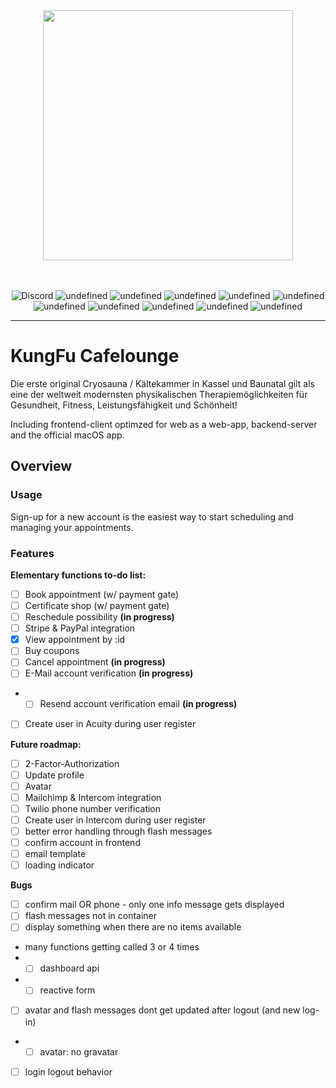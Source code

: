 <div align="center"><img src="https://assets.dmnktoe.de/__ext/healform/healform_logo_wide.png" width="400"></div>
<br><br>

<p align="center"><img alt="Discord" src="https://img.shields.io/discord/547850652479520769.svg?color=4cb697&label=chat"> <img alt="undefined" src="https://img.shields.io/github/languages/top/dmnktoe/myhealform.svg?style=flat"> <img alt="undefined" src="https://img.shields.io/github/languages/code-size/dmnktoe/myhealform.svg?style=flat"> <img alt="undefined" src="https://img.shields.io/github/issues-raw/dmnktoe/myhealform.svg?style=flat"> <img alt="undefined" src="https://img.shields.io/github/issues-closed-raw/dmnktoe/myhealform.svg?style=flat"> <img alt="undefined" src="https://img.shields.io/website-up-down-green-red/https/my.healform.de/app/.svg?style=flat"> <img alt="undefined" src="https://img.shields.io/uptimerobot/ratio/m780919962-c16c97a6b6140da7034f481f.svg?label=server-uptime&style=flat"> <img alt="undefined" src="https://img.shields.io/uptimerobot/ratio/m782108295-5097c2c223de2e943f8f7760.svg?label=api-uptime&style=flat"> <img alt="undefined" src="https://img.shields.io/github/package-json/v/dmnktoe/myhealform.svg?style=flat"> <img alt="undefined" src="https://img.shields.io/github/release/dmnktoe/myhealform.svg?style=flat"> <img alt="undefined" src="https://img.shields.io/github/license/dmnktoe/myhealform.svg?style=flat"> </p>

<hr>

# KungFu Cafelounge

Die erste original Cryosauna / Kältekammer in Kassel und Baunatal gilt als eine der weltweit modernsten physikalischen Therapiemöglichkeiten für Gesundheit, Fitness, Leistungsfähigkeit und Schönheit!

Including frontend-client optimzed for web as a web-app, backend-server and the official macOS app.

## Overview

### Usage

Sign-up for a new account is the easiest way to start scheduling and managing your appointments.

### Features

**Elementary functions to-do list:**

- [ ] Book appointment (w/ payment gate)
- [ ] Certificate shop (w/ payment gate)
- [ ] Reschedule possibility **(in progress)**
- [ ] Stripe & PayPal integration
- [x] View appointment by :id
- [ ] Buy coupons
- [ ] Cancel appointment **(in progress)**
- [ ] E-Mail account verification **(in progress)**
- - [ ] Resend account verification email **(in progress)**
- [ ] Create user in Acuity during user register

**Future roadmap:**

- [ ] 2-Factor-Authorization
- [ ] Update profile
- [ ] Avatar
- [ ] Mailchimp & Intercom integration
- [ ] Twilio phone number verification
- [ ] Create user in Intercom during user register
- [ ] better error handling through flash messages
- [ ] confirm account in frontend
- [ ] email template
- [ ] loading indicator

**Bugs**

- [ ] confirm mail OR phone - only one info message gets displayed
- [ ] flash messages not in container
- [ ] display something when there are no items available
- many functions getting called 3 or 4 times
- - [ ] dashboard api
- - [ ] reactive form
- [ ] avatar and flash messages dont get updated after logout (and new log-in)
- - [ ] avatar: no gravatar
- [ ] login logout behavior
